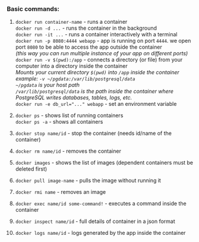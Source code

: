 <!-- markdownlint-disable -->

### Basic commands:
1. `docker run container-name` - runs a container  
  `docker run -d ...` - runs the container in the background  
  `docker run -it ...` - runs a container interactively with a terminal  
  `docker run -p 8080:4444 webapp` - app is running on port `4444`. we open port `8080` to be able to access the app outside the container   
  <i>(this way you can run multiple instance of your app on different ports)</i>  
  `docker run -v $(pwd):/app` - connects a directory (or file) from your computer into a directory inside the container  
  <i>Mounts your current directory `$(pwd)` into `/app` inside the container</i>  
  <i>example: `-v ~/pgdata:/var/lib/postgresql/data`</i>  
  <i>`~/pgdata` is your host path</i>    
  <i>`/var/lib/postgresql/data` is the path inside the container where PostgreSQL writes databases, tables, logs, etc.</i>  
  `docker run -e db_url="..." webapp` - set an environment variable
  
2. `docker ps` - shows list of running containers  
  `docker ps -a` - shows all containers

3. `docker stop name/id` - stop the container (needs id/name of the container)
4. `docker rm name/id` - removes the container 
5. `docker images` - shows the list of images (dependent containers must be deleted first)
6. `docker pull image-name` - pulls the image without running it
7. `docker rmi name` - removes an image
8. `docker exec name/id some-command!` - executes a command inside the container
9. `docker inspect name/id` - full details of container in a json format
10. `docker logs name/id` - logs generated by the app inside the container

